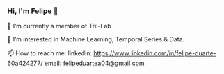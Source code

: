 ### Hi, I'm Felipe 👋

<!--
**felipeduartea/felipeduartea**
...-->   
🔭 I’m currently a member of Tril-Lab

🌱 I’m interested in Machine Learning, Temporal Series & Data.

📫 How to reach me: 
linkedin: https://www.linkedin.com/in/felipe-duarte-60a424277/ 
email: felipeduartea04@gmail.com
